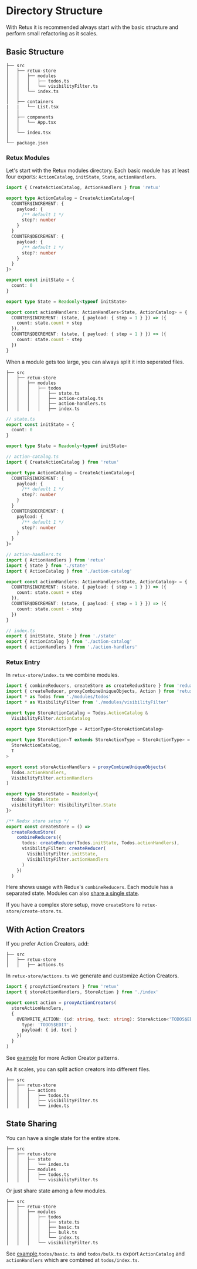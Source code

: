 # Directory Structure

With Retux it is recommended always start with the basic structure and perform small refactoring as it scales.

## Basic Structure

```
├── src
│   ├── retux-store
│   │   ├── modules
│   │   │   ├── todos.ts
│   │   │   └── visibilityFilter.ts
│   │   └── index.ts
│   │
│   ├── containers
|   |   └── List.tsx
│   │
│   ├── components
│   │   └── App.tsx
│   │
│   └── index.tsx
│
└── package.json
```

### Retux Modules

Let's start with the Retux modules directory. Each basic module has at least four exports: `ActionCatalog`, `initState`, `State`, `actionHandlers`.

```typescript
import { CreateActionCatalog, ActionHandlers } from 'retux'

export type ActionCatalog = CreateActionCatalog<{
  COUNTER$INCREMENT: {
    payload: {
      /** default 1 */
      step?: number
    }
  }
  COUNTER$DECREMENT: {
    payload: {
      /** default 1 */
      step?: number
    }
  }
}>

export const initState = {
  count: 0
}

export type State = Readonly<typeof initState>

export const actionHandlers: ActionHandlers<State, ActionCatalog> = {
  COUNTER$INCREMENT: (state, { payload: { step = 1 } }) => ({
    count: state.count + step
  }),
  COUNTER$DECREMENT: (state, { payload: { step = 1 } }) => ({
    count: state.count - step
  })
}
```

When a module gets too large, you can always split it into seperated files.

```
├── src
│   ├── retux-store
│   │   ├── modules
│   │   │   ├── todos
│   │   │   │   ├── state.ts
│   │   │   │   ├── action-catalog.ts
│   │   │   │   ├── action-handlers.ts
│   │   │   │   ├── index.ts
```

```typescript
// state.ts
export const initState = {
  count: 0
}

export type State = Readonly<typeof initState>
```

```typescript
// action-catalog.ts
import { CreateActionCatalog } from 'retux'

export type ActionCatalog = CreateActionCatalog<{
  COUNTER$INCREMENT: {
    payload: {
      /** default 1 */
      step?: number
    }
  }
  COUNTER$DECREMENT: {
    payload: {
      /** default 1 */
      step?: number
    }
  }
}>
```

```typescript
// action-handlers.ts
import { ActionHandlers } from 'retux'
import { State } from './state'
import { ActionCatalog } from './action-catalog'

export const actionHandlers: ActionHandlers<State, ActionCatalog> = {
  COUNTER$INCREMENT: (state, { payload: { step = 1 } }) => ({
    count: state.count + step
  }),
  COUNTER$DECREMENT: (state, { payload: { step = 1 } }) => ({
    count: state.count - step
  })
}
```

```typescript
// index.ts
export { initState, State } from './state'
export { ActionCatalog } from './action-catalog'
export { actionHandlers } from './action-handlers'
```

### Retux Entry

In `retux-store/index.ts` we combine modules.

```typescript
import { combineReducers, createStore as createReduxStore } from 'redux'
import { createReducer, proxyCombineUniqueObjects, Action } from 'retux'
import * as Todos from './modules/todos'
import * as VisibilityFilter from './modules/visibilityFilter'

export type StoreActionCatalog = Todos.ActionCatalog &
  VisibilityFilter.ActionCatalog
  
export type StoreActionType = ActionType<StoreActionCatalog>

export type StoreAction<T extends StoreActionType = StoreActionType> = Action<
  StoreActionCatalog,
  T
>

export const storeActionHandlers = proxyCombineUniqueObjects(
  Todos.actionHandlers,
  VisibilityFilter.actionHandlers
)

export type StoreState = Readonly<{
  todos: Todos.State
  visibilityFilter: VisibilityFilter.State
}>

/** Redux store setup */
export const createStore = () =>
  createReduxStore(
    combineReducers({
      todos: createReducer(Todos.initState, Todos.actionHandlers),
      visibilityFilter: createReducer(
        VisibilityFilter.initState,
        VisibilityFilter.actionHandlers
      )
    })
  )
```

Here shows usage with Redux's `combineReducers`. Each module has a separated state. Modules can also [share a single state](#state-sharing).

If you have a complex store setup, move `createStore` to `retux-store/create-store.ts`.


## With Action Creators

If you prefer Action Creators, add:

```
├── src
│   ├── retux-store
│   │   ├── actions.ts
```

In `retux-store/actions.ts` we generate and customize Action Creators.

```typescript
import { proxyActionCreators } from 'retux'
import { storeActionHandlers, StoreAction } from './index'

export const action = proxyActionCreators(
  storeActionHandlers,
  {
    OVERWRITE_ACTION: (id: string, text: string): StoreAction<'TODOS$EDIT'> => ({
      type: 'TODOS$EDIT',
      payload: { id, text }
    })
  }
)
```

See [example](https://github.com/crimx/retux/blob/master/examples/thunk-promise-example/src/retux-store/actions.ts) for more Action Creator patterns.

As it scales, you can split action creators into different files.

```
├── src
│   ├── retux-store
│   │   ├── actions
│   │   │   ├── todos.ts
│   │   │   ├── visibilityFilter.ts
│   │   │   └── index.ts
```

## State Sharing

You can have a single state for the entire store.

```
├── src
│   ├── retux-store
│   │   ├── state
│   │   │   └── index.ts
│   │   ├── modules
│   │   │   ├── todos.ts
│   │   │   └── visibilityFilter.ts
```

Or just share state among a few modules.

```
├── src
│   ├── retux-store
│   │   ├── modules
│   │   │   ├── todos
│   │   │   │   ├── state.ts
│   │   │   │   ├── basic.ts
│   │   │   │   ├── bulk.ts
│   │   │   │   └── index.ts
│   │   │   └── visibilityFilter.ts
```

See [example](https://github.com/crimx/retux/blob/master/examples/todomvc/src/retux-store/modules/todos).`todos/basic.ts` and `todos/bulk.ts` export `ActionCatalog` and `actionHandlers` which are combined at `todos/index.ts`.
